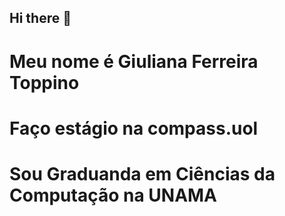 ## Hi there 🤍

# Meu nome é Giuliana Ferreira Toppino 

# Faço estágio na compass.uol

# Sou Graduanda em Ciências da Computação na UNAMA
